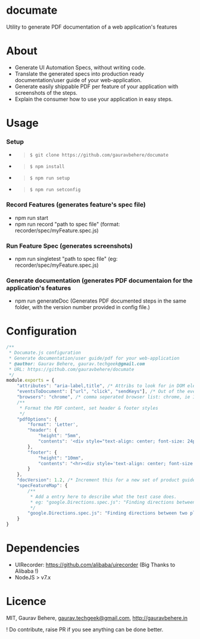# documate
 Utility to generate PDF documentation of a web application's features

# About
- Generate UI Automation Specs, without writing code.
- Translate the generated specs into production ready documentation/user guide of your web-application.
- Generate easily shippable PDF per feature of your application with screenshots of the steps.
- Explain the consumer how to use your application in easy steps.

# Usage
### Setup
- > `$ git clone https://github.com/gauravbehere/documate`
- > `$ npm install`
- > `$ npm run setup`
- > `$ npm run setconfig`

### Record Features (generates feature's spec file)
- npm run start
- npm run record "path to spec file" (format: recorder/spec/myFeature.spec.js)

### Run Feature Spec (generates screenshots)
- npm run singletest "path to spec file" (eg: recorder/spec/myFeature.spec.js)

### Generate documentation (generates PDF documentaion for the application's features
- npm run generateDoc (Generates PDF documented steps in the same folder, with the version number provided in config file.)

# Configuration
```javascript
/**
 * Documate.js configuration
 * Generate documentation/user guide/pdf for your web-application
 * @author: Gaurav Behere, gaurav.techgeek@gmail.com
 * URL: https://github.com/gauravbehere/documate
 */
module.exports = {
    "attributes": "aria-label,title", /* Attribs to look for in DOM element */ 
    "eventsToDocument": ["url", "click", "sendKeys"], /* Out of the events recorder through uirecorder, events which we are interested in documenting */
    "browsers": "chrome", /* comma seperated browser list: chrome, ie 11 etc*/
    /**
     * Format the PDF content, set header & footer styles
     */
    "pdfOptions": {
        "format": 'Letter',
        "header": {
            "height": "5mm",
            "contents": '<div style="text-align: center; font-size: 24px;">Product User Guide</div><div style="text-align: center; font-size: 24px;">Version: 1.0</div><hr>'
        },
        "footer": {
            "height": "10mm",
            "contents": "<hr><div style='text-align: center; font-size: 24px;'>Generated Through 'Documate' - Automated Documentation Generator</div>"
        }
    },
    "docVersion": 1.2, /* Increment this for a new set of product guide */
    "specFeatureMap": {
        /**
         * Add a entry here to describe what the test case does.
         * eg: "google.Directions.spec.js": "Finding directions between two places using google maps"
         */
        "google.Directions.spec.js": "Finding directions between two places using google maps"
    }
}
```

# Dependencies
- UIRecorder: https://github.com/alibaba/uirecorder (Big Thanks to Alibaba !)
- NodeJS > v7.x

# Licence
MIT, Gaurav Behere, gaurav.techgeek@gmail.com, http://gauravbehere.in

! Do contribute, raise PR if you see anything can be done better.
